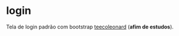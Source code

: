 # login
Tela de login padrão com bootstrap [teecoleonard](https://github.com/teecoleonard) (**afim de estudos**).<br>

